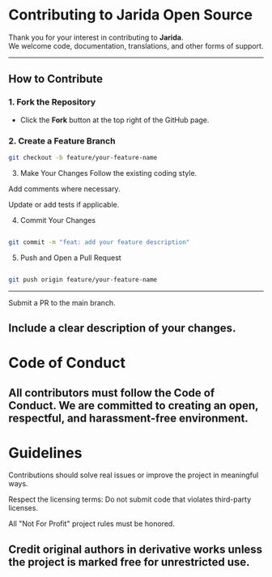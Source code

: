 # Contributing to Jarida Open Source

Thank you for your interest in contributing to **Jarida**.  
We welcome code, documentation, translations, and other forms of support.

---

## How to Contribute

### 1. Fork the Repository
- Click the **Fork** button at the top right of the GitHub page.

### 2. Create a Feature Branch
```bash
git checkout -b feature/your-feature-name
```
3. Make Your Changes
Follow the existing coding style.

Add comments where necessary.

Update or add tests if applicable.

4. Commit Your Changes
```bash

git commit -m "feat: add your feature description"
```
5. Push and Open a Pull Request
```bash

git push origin feature/your-feature-name
```
---
Submit a PR to the main branch.

Include a clear description of your changes.
---
# Code of Conduct
All contributors must follow the Code of Conduct.
We are committed to creating an open, respectful, and harassment-free environment.
---
# Guidelines
Contributions should solve real issues or improve the project in meaningful ways.

Respect the licensing terms: Do not submit code that violates third-party licenses.

All "Not For Profit" project rules must be honored.

## Credit original authors in derivative works unless the project is marked free for unrestricted use.
